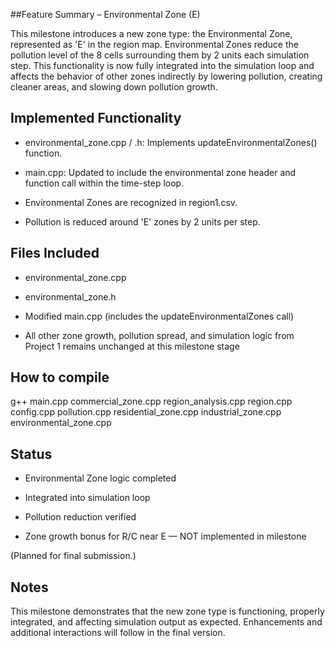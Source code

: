 ##Feature Summary – Environmental Zone (E)

This milestone introduces a new zone type: the Environmental Zone, represented as 'E' in the region map. Environmental Zones reduce the pollution level of the 8 cells surrounding them by 2 units each simulation step.
This functionality is now fully integrated into the simulation loop and affects the behavior of other zones indirectly by lowering pollution, creating cleaner areas, and slowing down pollution growth.

## Implemented Functionality

- environmental_zone.cpp / .h: Implements updateEnvironmentalZones() function.

- main.cpp: Updated to include the environmental zone header and function call within the time-step loop.

- Environmental Zones are recognized in region1.csv.

- Pollution is reduced around 'E' zones by 2 units per step.

## Files Included

- environmental_zone.cpp

- environmental_zone.h

- Modified main.cpp (includes the updateEnvironmentalZones call)

- All other zone growth, pollution spread, and simulation logic from Project 1 remains unchanged at this milestone stage

## How to compile 

 g++ main.cpp commercial_zone.cpp region_analysis.cpp region.cpp config.cpp pollution.cpp residential_zone.cpp industrial_zone.cpp environmental_zone.cpp

## Status

- Environmental Zone logic completed

- Integrated into simulation loop

- Pollution reduction verified

- Zone growth bonus for R/C near E — NOT implemented in milestone

(Planned for final submission.)

## Notes

This milestone demonstrates that the new zone type is functioning, properly integrated, and affecting simulation output as expected. Enhancements and additional interactions will follow in the final version.
